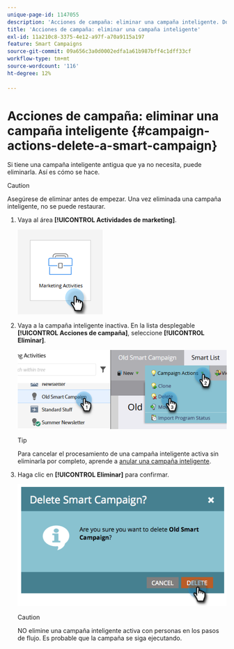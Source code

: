 ```yaml
---
unique-page-id: 1147055
description: 'Acciones de campaña: eliminar una campaña inteligente. Documentos de Marketo: documentación del producto'
title: 'Acciones de campaña: eliminar una campaña inteligente'
exl-id: 11a210c8-3375-4e12-a97f-a70a9115a197
feature: Smart Campaigns
source-git-commit: 09a656c3a0d0002edfa1a61b987bff4c1dff33cf
workflow-type: tm+mt
source-wordcount: '116'
ht-degree: 12%

---
```


# Acciones de campaña: eliminar una campaña inteligente {#campaign-actions-delete-a-smart-campaign}

Si tiene una campaña inteligente antigua que ya no necesita, puede eliminarla. Así es cómo se hace.

>[!CAUTION]
>
>Asegúrese de eliminar antes de empezar. Una vez eliminada una campaña inteligente, no se puede restaurar.

1. Vaya al área **[!UICONTROL Actividades de marketing]**.

   ![](assets/campaign-actions-delete-a-smart-campaign-1.png)

1. Vaya a la campaña inteligente inactiva. En la lista desplegable **[!UICONTROL Acciones de campaña]**, seleccione **[!UICONTROL Eliminar]**.

   ![](assets/campaign-actions-delete-a-smart-campaign-2.png)

   >[!TIP]
   >
   >Para cancelar el procesamiento de una campaña inteligente activa sin eliminarla por completo, aprende a [anular una campaña inteligente](/help/marketo/product-docs/core-marketo-concepts/smart-campaigns/using-smart-campaigns/abort-a-smart-campaign.md).

1. Haga clic en **[!UICONTROL Eliminar]** para confirmar.

   ![](assets/campaign-actions-delete-a-smart-campaign-3.png)

   >[!CAUTION]
   >
   >NO elimine una campaña inteligente activa con personas en los pasos de flujo. Es probable que la campaña se siga ejecutando.
